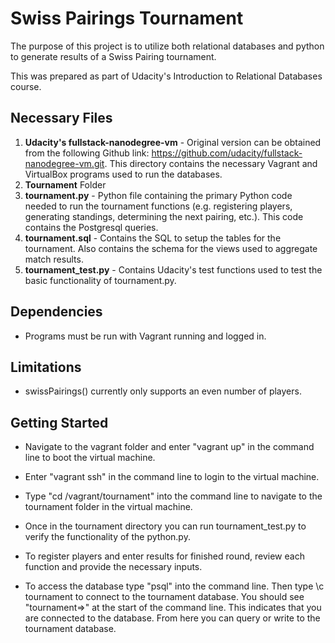 # Swiss Pairings Tournament

The purpose of this project is to utilize both relational databases and python
to generate results of a Swiss Pairing tournament.

This was prepared as part of Udacity's Introduction to Relational Databases
course.

## Necessary Files
1.  **Udacity's fullstack-nanodegree-vm** - Original version can be obtained
from the following
Github link:  https://github.com/udacity/fullstack-nanodegree-vm.git.  This
directory contains the necessary Vagrant and VirtualBox programs used to run the
databases.
2.  **Tournament** Folder
  1.  **tournament.py** - Python file containing the primary Python code needed to run the tournament functions (e.g. registering players, generating standings, determining the next pairing, etc.).  This code contains the Postgresql queries.
  2.  **tournament.sql** - Contains the SQL to setup the tables for the tournament.  Also contains the schema for the views used to aggregate match results.
  3.  **tournament_test.py** - Contains Udacity's test functions used to test the basic functionality of tournament.py.

## Dependencies
- Programs must be run with Vagrant running and logged in.  

## Limitations
- swissPairings() currently only supports an even number of players.

## Getting Started
-  Navigate to the vagrant folder and enter "vagrant up" in the command line to boot the virtual machine.
- Enter "vagrant ssh" in the command line to login to the virtual machine.
- Type "cd /vagrant/tournament" into the command line to navigate to the tournament folder in the virtual machine.
- Once in the tournament directory you can run tournament_test.py to verify the functionality of the python.py.
- To register players and enter results for finished round, review each function and provide the necessary inputs.

- To access the database type "psql" into the command line.  Then type \c tournament to connect to the tournament database.  You should see "tournament=>" at the start of the command line.  This indicates that you are connected to the database.  From here you can query or write to the tournament database.
